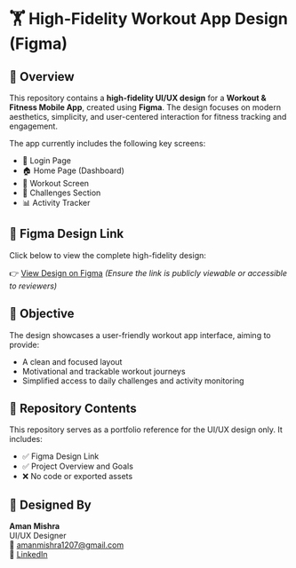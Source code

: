 # 🏋️ High-Fidelity Workout App Design (Figma)

## 📌 Overview

This repository contains a **high-fidelity UI/UX design** for a **Workout & Fitness Mobile App**, created using **Figma**. The design focuses on modern aesthetics, simplicity, and user-centered interaction for fitness tracking and engagement.

The app currently includes the following key screens:

- 🔐 Login Page  
- 🏠 Home Page (Dashboard)  
- 💪 Workout Screen  
- 🎯 Challenges Section  
- 📊 Activity Tracker


## 🔗 Figma Design Link

Click below to view the complete high-fidelity design:

👉 [View Design on Figma](https://www.figma.com/design/ipPEgC1oiVLegZV3faIJHB/WorkoutHighFedility?node-id=1-322&t=xe8K3Wx8vsUS6sc7-1) 
_(Ensure the link is publicly viewable or accessible to reviewers)_


## 🎯 Objective

The design showcases a user-friendly workout app interface, aiming to provide:

- A clean and focused layout
- Motivational and trackable workout journeys
- Simplified access to daily challenges and activity monitoring


## 📁 Repository Contents

This repository serves as a portfolio reference for the UI/UX design only. It includes:

- ✅ Figma Design Link  
- ✅ Project Overview and Goals  
- ❌ No code or exported assets


## 👤 Designed By

**Aman Mishra**  
UI/UX Designer  
📧 amanmishra1207@gmail.com  
🔗 [LinkedIn](https://www.linkedin.com/in/aman-mishra-9b6109253/)
